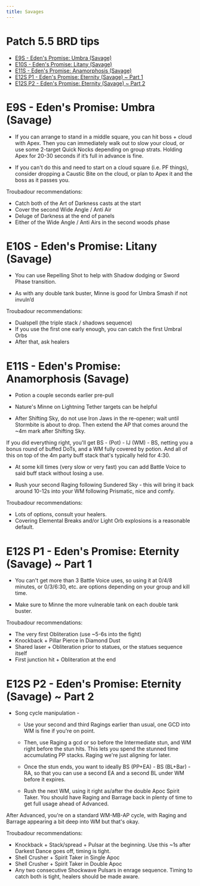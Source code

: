 ```yaml
---
title: Savages
---
```

# Patch 5.5 BRD tips




- [E9S - Eden's Promise: Umbra (Savage)](#e9s)
- [E10S - Eden's Promise: Litany (Savage)](#e10s)
- [E11S - Eden's Promise: Anamorphosis (Savage)](#e11s)
- [E12S P1 - Eden's Promise: Eternity (Savage) ~ Part 1](#e12s-p1)
- [E12S P2 - Eden's Promise: Eternity (Savage) ~ Part 2](#e12s-p2)





# E9S - Eden's Promise: Umbra (Savage)


- If you can arrange to stand in a middle square, you can hit boss + cloud with Apex. Then you can immediately walk out to slow your cloud, or use some 2-target Quick Nocks depending on group strats.
Holding Apex for 20-30 seconds if it’s full in advance is fine.

- If you can't do this and need to start on a cloud square (i.e. PF things), consider dropping a Caustic Bite on the cloud, or plan to Apex it and the boss as it passes you.

Troubadour recommendations:

- Catch both of the Art of Darkness casts at the start
- Cover the second Wide Angle / Anti Air
- Deluge of Darkness at the end of panels
- Either of the Wide Angle / Anti Airs in the second woods phase




# E10S - Eden's Promise: Litany (Savage)

- You can use Repelling Shot to help with Shadow dodging or Sword Phase transition.

- As with any double tank buster, Minne is good for Umbra Smash if not invuln’d

Troubadour recommendations:

- Dualspell (the triple stack / shadows sequence)
- If you use the first one early enough, you can catch the first Umbral Orbs
- After that, ask healers




# E11S - Eden's Promise: Anamorphosis (Savage)

- Potion a couple seconds earlier pre-pull

- Nature's Minne on Lightning Tether targets can be helpful

- After Shifting Sky, do not use Iron Jaws in the re-opener; wait until Stormbite is about to drop.  Then extend the AP that comes around the ~4m mark after Shifting Sky. 

If you did everything right, you'll get BS - (Pot) - IJ (WM) - BS,  netting you a bonus round of buffed DoTs, and a WM fully covered by potion. And all of this on top of the 4m party buff stack that's typically held for 4:30.

- At some kill times (very slow or very fast) you can add Battle Voice to said buff stack without losing a use.

- Rush your second Raging following Sundered Sky - this will bring it back around 10-12s into your WM following Prismatic, nice and comfy.

Troubadour recommendations:

- Lots of options, consult your healers.
- Covering Elemental Breaks and/or Light Orb explosions is a reasonable default.




# E12S P1 - Eden's Promise: Eternity (Savage) ~ Part 1

- You can't get more than 3 Battle Voice uses, so using it at 0/4/8 minutes, or 0/3/6:30, etc. are options depending on your group and kill time.

- Make sure to Minne the more vulnerable tank on each double tank buster.

Troubadour recommendations:

- The very first Obliteration (use ~5-6s into the fight)
- Knockback + Pillar Pierce in Diamond Dust
- Shared laser + Obliteration prior to statues, or the statues sequence itself
- First junction hit + Obliteration at the end




# E12S P2 - Eden's Promise: Eternity (Savage) ~ Part 2

- Song cycle manipulation - 

   - Use your second and third Ragings earlier than usual, one GCD into WM is fine if you're on point. 

   - Then, use Raging a gcd or so before the Intermediate stun, and WM right before the stun hits. This lets you spend the stunned time accumulating PP stacks. Raging we're just aligning for later. 

   - Once the stun ends, you want to ideally BS (PP+EA) - BS (BL+Bar) - RA, so that you can use a second EA and a second BL under WM before it expires.

   - Rush the next WM, using it right as/after the double Apoc Spirit Taker. You should have Raging and Barrage back in plenty of time to get full usage ahead of Advanced.

After Advanced, you're on a standard WM-MB-AP cycle, with Raging and Barrage appearing a bit deep into WM but that's okay. 

Troubadour recommendations:

   - Knockback + Stack/spread + Pulsar at the beginning.  Use this ~1s after Darkest Dance goes off, timing is tight.
- Shell Crusher + Spirit Taker in Single Apoc
- Shell Crusher + Spirit Taker in Double Apoc
- Any two consecutive Shockwave Pulsars in enrage sequence. Timing to catch both is tight, healers should be made aware.



